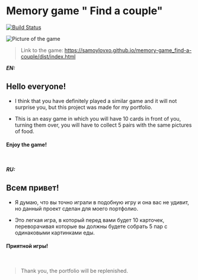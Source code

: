 # Memory game " Find a couple"

[![Build Status](https://travis-ci.org/joemccann/dillinger.svg?branch=master)](https://travis-ci.org/joemccann/dillinger)

![Picture of the game](https://s141vla.storage.yandex.net/rdisk/6f53d0660a2290013d144ed36bb6dabccde6a2bf32c784f23a80e203a9291bea/60f0cc1f/ceoXN-WDBaTot1XnJij9aI0hQneBMj1eH237TL-47Phfe3yZzZjAsbYyldIXoRDpuHbG8EAWR1Au01rDySKYaQ==?uid=0&filename=%D1%81%D0%BA%D1%80%D0%B8%D0%BD%20%D0%B8%D0%B3%D1%80%D1%8B.png&disposition=inline&hash=&limit=0&content_type=image%2Fpng&owner_uid=0&fsize=111559&hid=98425ebd75fb0012d9ecb5ca09b4c4ec&media_type=image&tknv=v2&etag=ca45577c586a522ad060ce2fc0d690f7&rtoken=NOLFkIhOa7RR&force_default=no&ycrid=na-5c6cd245ad2f7b55ebdef2ac6c843d6b-downloader12f&ts=5c73246a405c0&s=98d56e77d41866eef828349d9d8a8a4154e5beaec1a700ad63f1ee5b1de90c83&pb=U2FsdGVkX19IXZDNwjOjo_vg4kk8q_gIgneuwGwV_eJ6PYsC7useeomnjkjiAkopsrb2V7Mt0KzPDuYrM2ZnZD6sV74ZImAyQdXVIl6CTek)

> Link to the game: https://samoylovxo.github.io/memory-game_find-a-couple/dist/index.html

**_EN:_**

## Hello everyone!

- I think that you have definitely played a similar game and it will not surprise you, but this project was made for my portfolio.

- This is an easy game in which you will have 10 cards in front of you, turning them over, you will have to collect 5 pairs with the same pictures of food.

#### **Enjoy the game!**

<br/>

**_RU:_**

## Всем привет!

- Я думаю, что вы точно играли в подобную игру и она вас не удивит, но данный проект сделан для моего портфолио.

- Это легкая игра, в который перед вами будет 10 карточек, переворачивая которые вы должны будете собрать 5 пар с одинаковыми картинками еды.

#### **Приятной игры!**

<br/>

> Thank you, the portfolio will be replenished.
